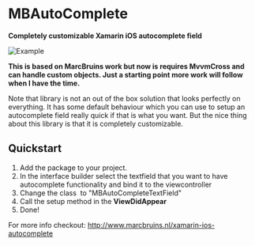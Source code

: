 # MBAutoComplete
<strong>Completely customizable Xamarin iOS autocomplete field</strong>

![Example](https://github.com/MarcBruins/MBAutoComplete/blob/master/images/example_image.png)

<strong>This is based on MarcBruins work but now is requires MvvmCross and can handle custom objects. Just a starting point more work will follow when I have the time.</strong>

Note that library is not an out of the box solution that looks perfectly on everything. It has some default behaviour which you can use to setup an autocomplete field really quick if that is what you want. But the nice thing about this library is that it is completely customizable.

<h2>Quickstart</h2>
<ol>
 	<li>Add the package to your project.</li>
 	<li>In the interface builder select the textfield that you want to have autocomplete functionality and bind it to the viewcontroller</li>
 	<li>Change the class  to "MBAutoCompleteTextField"</li>
 	<li>Call the setup method in the <strong>ViewDidAppear</strong></li>
 	<li>Done!</li>
</ol>

For more info checkout: <a href="http://www.marcbruins.nl/xamarin-ios-autocomplete/">http://www.marcbruins.nl/xamarin-ios-autocomplete</a>
